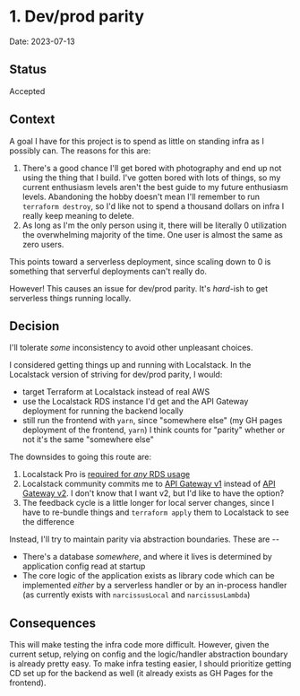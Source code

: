 # 1. Dev/prod parity

Date: 2023-07-13

## Status

Accepted

## Context

A goal I have for this project is to spend as little on standing infra as I possibly can.
The reasons for this are:

1. There's a good chance I'll get bored with photography and end up not using the thing that I build. I've gotten bored with lots of things, so my current enthusiasm levels aren't the best guide to my future enthusiasm levels. Abandoning the hobby doesn't mean I'll remember to run `terraform destroy`, so I'd like not to spend a thousand dollars on infra I really keep meaning to delete.
2. As long as I'm the only person using it, there will be literally 0 utilization the overwhelming majority of the time. One user is almost the same as zero users.

This points toward a serverless deployment, since scaling down to 0 is something that serverful deployments can't really do.

However! This causes an issue for dev/prod parity. It's _hard_-ish to get serverless things running locally.

## Decision

I'll tolerate _some_ inconsistency to avoid other unpleasant choices.

I considered getting things up and running with Localstack. In the Localstack version of striving for dev/prod parity, I would:

* target Terraform at Localstack instead of real AWS
* use the Localstack RDS instance I'd get and the API Gateway deployment for running the backend locally
* still run the frontend with `yarn`, since "somewhere else" (my GH pages deployment of the frontend, `yarn`) I think counts for "parity" whether or not it's the same "somewhere else"

The downsides to going this route are:

1. Localstack Pro is [required for _any_ RDS usage](https://docs.localstack.cloud/references/coverage/coverage_rds/)
2. Localstack community commits me to [API Gateway v1](https://docs.localstack.cloud/references/coverage/coverage_apigateway/) instead of [API Gateway v2](https://docs.localstack.cloud/references/coverage/coverage_apigatewayv2/). I don't know that I want v2, but I'd like to have the option?
3. The feedback cycle is a little longer for local server changes, since I have to re-bundle things and `terraform apply` them to Localstack to see the difference

Instead, I'll try to maintain parity via abstraction boundaries. These are --

* There's a database _somewhere_, and where it lives is determined by application config read at startup
* The core logic of the application exists as library code which can be implemented _either_ by a serverless handler or by an in-process handler (as currently exists with `narcissusLocal` and `narcissusLambda`)

## Consequences

This will make testing the infra code more difficult. However, given the current setup, relying on config and the logic/handler abstraction boundary is already pretty easy. To make infra testing easier, I should prioritize getting CD set up for the backend as well (it already exists as GH Pages for the frontend).
